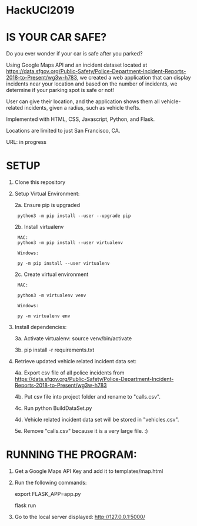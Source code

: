 # HackUCI2019

# IS YOUR CAR SAFE?

Do you ever wonder if your car is safe after you parked?

Using Google Maps API and an incident dataset located at https://data.sfgov.org/Public-Safety/Police-Department-Incident-Reports-2018-to-Present/wg3w-h783, we created a web application that can display incidents near your location and based on the number of incidents, we determine if your parking spot is safe or not!

User can give their location, and the application shows them all vehicle-related incidents, given a radius,
such as vehicle thefts.

Implemented with HTML, CSS, Javascript, Python, and Flask. 

Locations are limited to just San Francisco, CA. 

URL: in progress

# SETUP

1. Clone this repository

2. Setup Virtual Environment:
    
    2a. Ensure pip is upgraded

        python3 -m pip install --user --upgrade pip
   
    2b. Install virtualenv

        MAC:
        python3 -m pip install --user virtualenv

        Windows:

        py -m pip install --user virtualenv
    
    2c. Create virtual environment

        MAC:

        python3 -m virtualenv venv

        Windows:

        py -m virtualenv env

3. Install dependencies:
    
    3a. Activate virtualenv: source venv/bin/activate
    
    3b. pip install -r requirements.txt

4. Retrieve updated vehicle related incident data set:
    
    4a. Export csv file of all police incidents from https://data.sfgov.org/Public-Safety/Police-Department-Incident-Reports-2018-to-Present/wg3w-h783
    
    4b. Put csv file into project folder and rename to "calls.csv".
    
    4c. Run python BuildDataSet.py
    
    4d. Vehicle related incident data set will be stored in "vehicles.csv".
    
    5e. Remove "calls.csv" because it is a very large file. :)

# RUNNING THE PROGRAM:

1. Get a Google Maps API Key and add it to templates/map.html

2. Run the following commands:

    export FLASK_APP=app.py
    
    flask run

3. Go to the local server displayed: http://127.0.0.1:5000/
